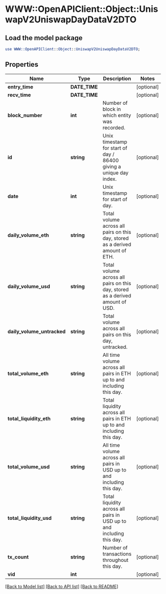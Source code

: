 # WWW::OpenAPIClient::Object::UniswapV2UniswapDayDataV2DTO

## Load the model package
```perl
use WWW::OpenAPIClient::Object::UniswapV2UniswapDayDataV2DTO;
```

## Properties
Name | Type | Description | Notes
------------ | ------------- | ------------- | -------------
**entry_time** | **DATE_TIME** |  | [optional] 
**recv_time** | **DATE_TIME** |  | [optional] 
**block_number** | **int** | Number of block in which entity was recorded. | [optional] 
**id** | **string** | Unix timestamp for start of day / 86400 giving a unique day index. | [optional] 
**date** | **int** | Unix timestamp for start of day. | [optional] 
**daily_volume_eth** | **string** | Total volume across all pairs on this day, stored as a derived amount of ETH. | [optional] 
**daily_volume_usd** | **string** | Total volume across all pairs on this day, stored as a derived amount of USD. | [optional] 
**daily_volume_untracked** | **string** | Total volume across all pairs on this day, untracked. | [optional] 
**total_volume_eth** | **string** | All time volume across all pairs in ETH up to and including this day. | [optional] 
**total_liquidity_eth** | **string** | Total liquidity across all pairs in ETH up to and including this day. | [optional] 
**total_volume_usd** | **string** | All time volume across all pairs in USD up to and including this day. | [optional] 
**total_liquidity_usd** | **string** | Total liquidity across all pairs in USD up to and including this day. | [optional] 
**tx_count** | **string** | Number of transactions throughout this day. | [optional] 
**vid** | **int** |  | [optional] 

[[Back to Model list]](../README.md#documentation-for-models) [[Back to API list]](../README.md#documentation-for-api-endpoints) [[Back to README]](../README.md)


